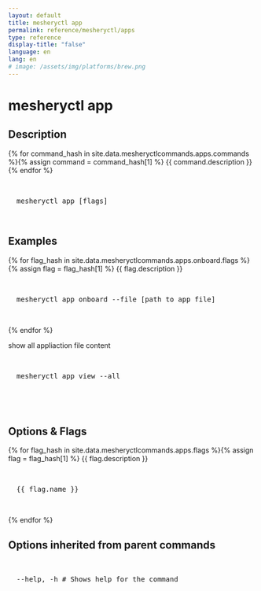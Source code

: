 ```yaml
---
layout: default
title: mesheryctl app
permalink: reference/mesheryctl/apps
type: reference
display-title: "false"
language: en
lang: en
# image: /assets/img/platforms/brew.png
---
```


<!-- Copy this template to create individual doc pages for each mesheryctl commands -->

<!-- Name of the command -->

# mesheryctl app

<!-- Description of the command. Preferably a paragraph -->

## Description

{% for command_hash in site.data.mesheryctlcommands.apps.commands %}{% assign command = command_hash[1] %}
{{ command.description }}
{% endfor %}

<!-- Basic usage of the command -->
<pre class="codeblock-pre">
  <div class="codeblock">
  mesheryctl app [flags] 
  </div>
</pre>

## Examples

{% for flag_hash in site.data.mesheryctlcommands.apps.onboard.flags %}{% assign flag = flag_hash[1] %}
{{ flag.description }}
<pre class="codeblock-pre">
  <div class="codeblock">
  mesheryctl app onboard --file [path to app file] 
  </div>
</pre>
{% endfor %}

<div>
show all appliaction file content
</div>

<pre class="codeblock-pre">
  <div class="codeblock">
  mesheryctl app view --all
  </div>
</pre>
<br/>

<!-- Options/Flags available in this command -->

## Options & Flags

{% for flag_hash in site.data.mesheryctlcommands.apps.flags %}{% assign flag = flag_hash[1] %}
{{ flag.description }}
<pre class="codeblock-pre">
  <div class="codeblock">
  {{ flag.name }}
  </div>
</pre>
{% endfor %}
<br/>

## Options inherited from parent commands

<pre class="codeblock-pre">
  <div class="codeblock">
  --help, -h # Shows help for the command
  </div>
</pre>
